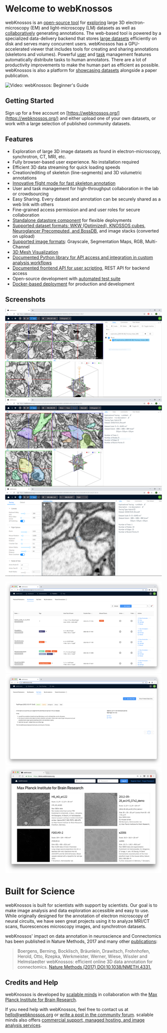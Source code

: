 # Welcome to webKnossos

webKnossos is an [open-source tool](https://github.com/scalableminds/webknossos) for [exploring](./tracing_ui.md) large 3D electron-microscopy (EM) and light-microscopy (LM) datasets as well as [collaboratively](./sharing.md) generating annotations.
The web-based tool is powered by a specialized data-delivery backend that stores [large datasets](./datasets.md) efficiently on disk and serves many concurrent users.
webKnossos has a GPU-accelerated viewer that includes tools for creating and sharing annotations (skeletons and volumes).
Powerful [user](./users.md) and [task](./tasks.md) management features automatically distribute tasks to human annotators.
There are a lot of productivity improvements to make the human part as efficient as possible.
webKnossos is also a platform for [showcasing datasets](https://webknossos.org) alongside a paper publication.

![Video: webKnossos: Beginner's Guide](https://www.youtube.com/watch?v=jsz0tc3tuKI)

## Getting Started
Sign up for a free account on [https://webknossos.org/](https://webknossos.org/) and either upload one of your own datasets, or work with a large selection of published community datasets. 

## Features
* Exploration of large 3D image datasets as found in electron-microscopy, synchrotron, CT, MRI, etc.
* Fully browser-based user experience. No installation required
* Efficient 3D data streaming for quick loading speeds
* Creation/editing of skeleton (line-segments) and 3D volumetric annotations
* [Innovative flight mode for fast skeleton annotation](https://www.nature.com/articles/nmeth.4331)
* User and task management for high-throughput collaboration in the lab or crowdsourcing
* Easy Sharing. Every dataset and annotation can be securely shared as a web link with others
* Fine-grained access permission and and user roles for secure collaboration
* [Standalone datastore component](https://github.com/scalableminds/webknossos/tree/master/webknossos-datastore) for flexible deployments
* [Supported dataset formats: WKW (Optimized), KNOSSOS cubes](./data_formats.md), [Neuroglancer Precomputed, and BossDB](https://github.com/scalableminds/webknossos-connect), and image stacks (converted on upload)
* [Supported image formats](./data_formats.md): Grayscale, Segmentation Maps, RGB, Multi-Channel
* [3D Mesh Visualization](./mesh_visualization.md)
* [Documented Python library for API access and integration in custom analysis workflows](https://docs.webknossos.org/webknossos-py/index.html)
* [Documented frontend API for user scripting](https://webknossos.org/assets/docs/frontend-api/index.html), REST API for backend access
* Open-source development with [automated test suite](https://circleci.com/gh/scalableminds/webknossos)
* [Docker-based deployment](https://hub.docker.com/r/scalableminds/webknossos/) for production and development

## Screenshots

![Skeleton Annotations](./images/tracing_ui_skeleton.png)
![Volume Annotations](./images/tracing_ui_volume.png)
![Flight Mode](./images/tracing_ui_flight.png)

![Managing Datasets](./images/dashboard_datasets.png)
![Working on Tasks](./images/dashboard_tasks.png)
![Showcasing Datasets](./images/spotlight.png)

# Built for Science
webKnossos is built for scientists with support by scientists. Our goal is to make image analysis and data exploration accessible and easy to use. 
While originally designed for the annotation of electron microscopy of neural circuits, we have seen great projects using it to analyze MRI/CT scans, fluorescences microscopy images, and synchrotron datasets.

webKnossos' impact on data annotation in neuroscience and Connectomics has been published in Nature Methods, 2017 and many other [publications](./publications.md):

> Boergens, Berning, Bocklisch, Bräunlein, Drawitsch, Frohnhofen, Herold, Otto, Rzepka, Werkmeister, Werner, Wiese, Wissler and Helmstaedter
webKnossos: efficient online 3D data annotation for connectomics.
[Nature Methods (2017) DOI:10.1038/NMETH.4331.](https://www.nature.com/articles/nmeth.4331)


## Credits and Help

webKnossos is developed by [scalable minds](https://scalableminds.com) in collaboration with the [Max Planck Institute for Brain Research](https://brain.mpg.de/connectomics).

If you need help with webKnossos, feel free to contact us at [hello@webknossos.org](mailto:hello@webknossos.org) or [write a post in the community forum](https://forum.image.sc/tag/webknossos). 
scalable minds also offers [commercial support, managed hosting, and image analysis services](https://webknossos.org/pricing).
